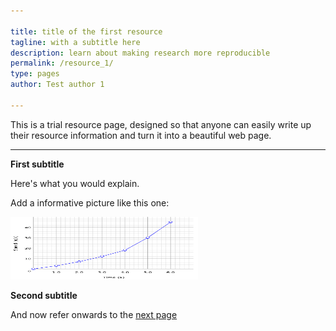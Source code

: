 ```yaml
---

title: title of the first resource
tagline: with a subtitle here
description: learn about making research more reproducible
permalink: /resource_1/
type: pages
author: Test author 1

---
```



This is a trial resource page, designed so that anyone can easily write up their resource information and turn it into a beautiful web page.


---

**First subtitle**

Here's what you would explain.

Add a informative picture like this one:

<img src="../images/graph.png" alt="This is a graph" width="300" height="100">

**Second subtitle**

And now refer onwards to the [next page](/about/)